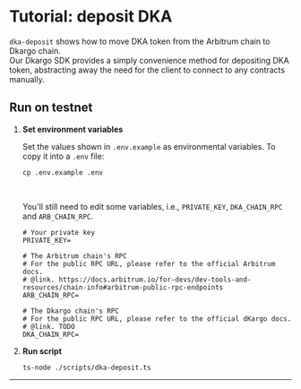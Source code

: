 # Tutorial: deposit DKA
`dka-deposit` shows how to move DKA token from the Arbitrum chain to Dkargo chain.<br/>
Our Dkargo SDK provides a simply convenience method for depositing DKA token, abstracting away the need for the client to connect to any contracts manually.

##  Run on testnet
1. **Set environment variables**
    
    Set the values shown in `.env.example` as environmental variables. To copy it into a `.env` file:
    ```
    cp .env.example .env
    ```

    <br/>

    You'll still need to edit some variables, i.e., `PRIVATE_KEY`, `DKA_CHAIN_RPC` and `ARB_CHAIN_RPC`.

    ```
    # Your private key
    PRIVATE_KEY=

    # The Arbitrum chain's RPC
    # For the public RPC URL, please refer to the official Arbitrum docs.
    # @link. https://docs.arbitrum.io/for-devs/dev-tools-and-resources/chain-info#arbitrum-public-rpc-endpoints
    ARB_CHAIN_RPC=

    # The Dkargo chain's RPC
    # For the public RPC URL, please refer to the official dKargo docs.
    # @link. TODO
    DKA_CHAIN_RPC=
    ```

2. **Run script**
    ```
    ts-node ./scripts/dka-deposit.ts
    ```


---